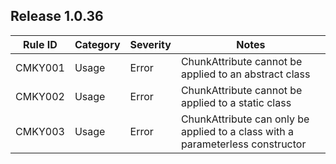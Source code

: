 ﻿## Release 1.0.36

Rule ID | Category | Severity | Notes
--------|----------|----------|--------------------
CMKY001	| Usage    | Error    | ChunkAttribute cannot be applied to an abstract class |
CMKY002	| Usage    | Error    | ChunkAttribute cannot be applied to a static class |
CMKY003	| Usage    | Error    | ChunkAttribute can only be applied to a class with a parameterless constructor |
